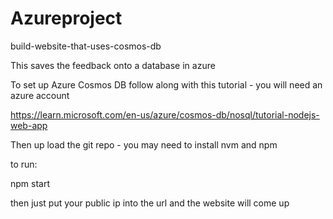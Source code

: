 # Azureproject
build-website-that-uses-cosmos-db

This saves the feedback onto a database in azure

To set up Azure Cosmos DB follow along with this tutorial - you will need an azure account

https://learn.microsoft.com/en-us/azure/cosmos-db/nosql/tutorial-nodejs-web-app

Then up load the git repo - you may need to install nvm and npm 

to run:

npm start

then just put your public ip into the url and the website will come up 

